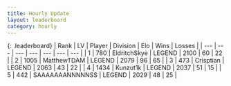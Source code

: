 ```yaml
---
title: Hourly Update
layout: leaderboard
category: hourly
---
```


{: .leaderboard}
| Rank | LV | Player | Division | Elo | Wins | Losses |
| --- | --- | --- | --- | --- | --- | --- |
| <span data-change="0">1</span> | 780 | <span title="ID: 174926">EldritchSkye</span> | LEGEND | <span data-change="0">2100</span> | <span data-change="0">60</span> | <span data-change="0">22</span> |
| <span data-change="0">2</span> | 1005 | <span title="ID: 366840">MatthewTDAM</span> | LEGEND | <span data-change="0">2079</span> | <span data-change="0">96</span> | <span data-change="0">65</span> |
| <span data-change="0">3</span> | 473 | <span title="ID: 665674">Crisptian</span> | LEGEND | <span data-change="19">2063</span> | <span data-change="3">43</span> | <span data-change="0">22</span> |
| <span data-change="0">4</span> | 1434 | <span title="ID: 392407">Kunzut1k</span> | LEGEND | <span data-change="0">2037</span> | <span data-change="0">51</span> | <span data-change="0">15</span> |
| <span data-change="0">5</span> | 442 | <span title="ID: 174294">SAAAAAAANNNNNSS</span> | LEGEND | <span data-change="0">2029</span> | <span data-change="0">48</span> | <span data-change="0">25</span> |